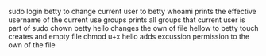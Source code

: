 sudo login betty to change current user to betty
whoami prints the effective username of the current use
groups prints all groups that current user is part of 
sudo chown betty hello changes the own of file hellow to betty
touch creates and empty file
chmod u+x hello adds excussion permission to the own of the file

